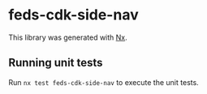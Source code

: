 # feds-cdk-side-nav

This library was generated with [Nx](https://nx.dev).

## Running unit tests

Run `nx test feds-cdk-side-nav` to execute the unit tests.
